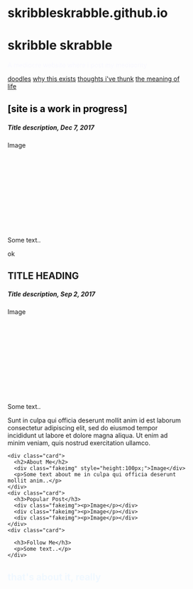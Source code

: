 # skribbleskrabble.github.io
<!DOCTYPE html>
<html>
<head>
<style>
* {
  box-sizing: border-box;
}

body {
  font-family: 'Courier New', monospace;
  padding: 10px;
  background: #F0F8FF;
}


/* Header/Blog Title */
.header {
  padding: 30px;
  text-align: center;
  background: LightSteelBlue;
}

.header h1 {
  font-size: 40px;
  color: black;
}

/* Style the top navigation bar */
.topnav {
  overflow: hidden;
  background-color: #FFFFFF;
}

/* Style the topnav links */
.topnav a {
  float: left;
  display: block;
  color: #6495ED;
  text-align: center;
  padding: 14px 16px;
  text-decoration: none;
}

/* Change color on hover */
.topnav a:hover {
  background-color: #ddd;
  color: F0F8FF;
}

/* Create two unequal columns that floats next to each other */
/* Left column */
.leftcolumn {   
  float: left;
  width: 75%;
}

/* Right column */
.rightcolumn {
  float: left;
  width: 25%;
  background-color: #F0F8FF;
  padding-left: 20px;
}

/* Fake image */
.fakeimg {
  background-color: #B0C4DE;
  width: 100%;
  padding: 20px;
}

/* Add a card effect for articles */
.card {
  background-color: white;
  padding: 20px;
  margin-top: 20px;
}

/* Clear floats after the columns */
.row:after {
  content: "";
  display: table;
  clear: both;
  background-color: #FFFFFF;
}

/* Footer */
.footer {
  padding: 20px;
  text-align: center;
  background: #B0C4DE;
  margin-top: 20px;
}

/* Responsive layout - when the screen is less than 800px wide, make the two columns stack on top of each other instead of next to each other */
@media screen and (max-width: 800px) {
  .leftcolumn, .rightcolumn {   
    width: 100%;
    padding: 0;
    background-color: #F0F8FF;
  }
}

/* Responsive layout - when the screen is less than 400px wide, make the navigation links stack on top of each other instead of next to each other */
@media screen and (max-width: 400px) {
  .topnav a {
    float: none;
    width: 100%;
  }
}
</style>
</head>
<body>

<div class="header">
  <h1>skribble skrabble</h1>
  <p style="color:GhostWhite;">A mediocre website where i post my mediocrity </p>
</div>

<div class="topnav">
  <a href="#">doodles</a>
  <a href="#">why this exists</a>
  <a href="#">thoughts i've thunk</a>
  <a href="#">the meaning of life</a>

  
</div>

<div class="row">
  <div class="leftcolumn">
    <div class="card">
      <h2 style="color:black;"> [site is a work in progress]</p>
      <h5>Title description, Dec 7, 2017</h5>
      <div class="fakeimg" style="height:200px;">Image</div>
      <p>Some text..</p>
      <p>ok</p>
    </div>
    <div class="card">
      <h2>TITLE HEADING</h2>
      <h5>Title description, Sep 2, 2017</h5>
      <div class="fakeimg" style="height:200px;">Image</div>
      <p>Some text..</p>
      <p>Sunt in culpa qui officia deserunt mollit anim id est laborum consectetur adipiscing elit, sed do eiusmod tempor incididunt ut labore et dolore magna aliqua. Ut enim ad minim veniam, quis nostrud exercitation ullamco.</p>
    </div>
  </div>
  <div class="rightcolumn">
  
    <div class="card">
      <h2>About Me</h2>
      <div class="fakeimg" style="height:100px;">Image</div>
      <p>Some text about me in culpa qui officia deserunt mollit anim..</p>
    </div>
    <div class="card">
      <h3>Popular Post</h3>
      <div class="fakeimg"><p>Image</p></div>
      <div class="fakeimg"><p>Image</p></div>
      <div class="fakeimg"><p>Image</p></div>
    </div>
    <div class="card">
 
      <h3>Follow Me</h3>
      <p>Some text..</p>
    </div>
  </div>
</div>

<div class="footer">
  <h2 style="color:AliceBlue;">that's about it, really</h2>
</div>




</footer>
 

</body>
</html>
